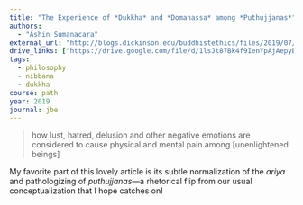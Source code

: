 ```yaml
---
title: "The Experience of *Dukkha* and *Domanassa* among *Puthujjanas*"
authors:
  - "Ashin Sumanacara"
external_url: "http://blogs.dickinson.edu/buddhistethics/files/2019/07/Sumanacara_19_FD-1.pdf"
drive_links: ["https://drive.google.com/file/d/1lsJt87Bk4f9IenYpAjAepyBvpFmTGNCp/view?usp=drivesdk"]
tags: 
  - philosophy
  - nibbana
  - dukkha
course: path
year: 2019
journal: jbe
---
```


> how lust, hatred, delusion and other negative emotions are considered to cause physical and mental pain among [unenlightened beings]

My favorite part of this lovely article is its subtle normalization of the _ariya_ and pathologizing of _puthujjanas_—a rhetorical flip from our usual conceptualization that I hope catches on!
